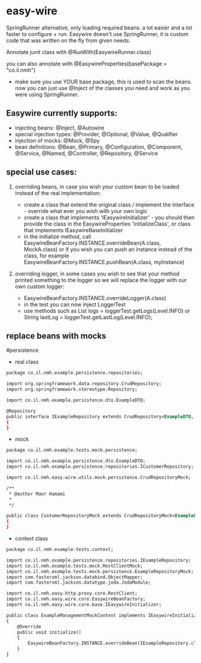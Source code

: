 # easy-wire
SpringRunner alternative, only loading required beans. a lot easier and a lot faster to configure + run.
Easywire doesn't use SpringRunner, it is custom code that was written on the fly from given needs.

Annotate junit class with 
@RunWith(EasywireRunner.class)

you can also annotate with 
@EasywireProperties(basePackage = "co.il.nmh")

- make sure you use YOUR base package, this is used to scan the beans.
now you can just use @Inject of the classes you need and work as you were using SpringRunner.

Easywire currently supports:
-------------------
- injecting beans: @Inject, @Autowire
- special injection types: @Provider, @Optional, @Value, @Qualifier
- injection of mocks: @Mock, @Spy
- bean definitions: @Bean, @Primary, @Configuration, @Component, @Service, @Named, @Controller, @Repository, @Service

special use cases:
-------------------
1. overriding beans, in case you wish your custom bean to be loaded instead of the real implementation:
	- create a class that extend the original class / implement the interface - override what ever you wish with your own logic
	- create a class that implements 'IEasywireInitializer' - you should then provide the class in the EasywireProperties 'initializeClass', or class that implements IEasywireBaseInitializer
	- in the initialize method, call EasywireBeanFactory.INSTANCE.overrideBean(A.class, MockA.class) or if you wish you can push an instance instead of the class, for example EasywireBeanFactory.INSTANCE.pushBean(A.class, myInstance)

2. overriding logger, in some cases you wish to see that your method printed something to the logger so we will replace the logger with our own custom logger:
	- EasywireBeanFactory.INSTANCE.overrideLogger(A.class)
	- in the test you can now inject LoggerTest
	- use methods such as List<String> logs = loggerTest.getLogs(Level.INFO) or String lastLog = loggerTest.getLastLog(Level.INFO);

replace beans with mocks
-------------------------
#persistence

- real class
```xml
package co.il.nmh.example.persistence.repositories;

import org.springframework.data.repository.CrudRepository;
import org.springframework.stereotype.Repository;

import co.il.nmh.example.persistence.dto.ExampleDTO;

@Repository
public interface IExampleRepository extends CrudRepository<ExampleDTO, String>
{
}
```

- mock
```xml
package co.il.nmh.example.tests.mock.persistence;

import co.il.nmh.example.persistence.dto.ExampleDTO;
import co.il.nmh.example.persistence.repositories.ICustomerRepository;

import co.il.nmh.easy.wire.utils.mock.persistence.CrudRepositoryMock;

/**
 * @author Maor Hamami
 *
 */

public class CustomerRepositoryMock extends CrudRepositoryMock<ExampleDTO, String> implements IExampleRepository
{
}
```
- context class
```xml
package co.il.nmh.example.tests.context;

import co.il.nmh.example.persistence.repositories.IExampleRepository;
import co.il.nmh.example.tests.mock.RestClientMock;
import co.il.nmh.example.tests.mock.persistence.ExampleRepositoryMock;
import com.fasterxml.jackson.databind.ObjectMapper;
import com.fasterxml.jackson.datatype.joda.JodaModule;

import co.il.nmh.easy.http.proxy.core.RestClient;
import co.il.nmh.easy.wire.core.EasywireBeanFactory;
import co.il.nmh.easy.wire.core.base.IEasywireInitializer;

public class ExampleManagementMockContext implements IEasywireInitializer
{
	@Override
	public void initialize()
	{
		EasywireBeanFactory.INSTANCE.overrideBean(IExampleRepository.class, ExampleRepositoryMock.class);
	}
}
```
